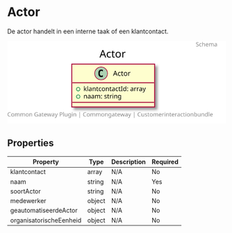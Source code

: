 # Actor

De actor handelt in een interne taak of een klantcontact.

![Class Diagram](https://github.com/CommonGateway/CustomerInteractionBundle/blob/Symfony-updates/docs/schema/klant.actor.svg)

## Properties

| Property | Type | Description | Required |
|----------|------|-------------|----------|
| klantcontact | array | N/A | No |
| naam | string | N/A | Yes |
| soortActor | string | N/A | No |
| medewerker | object | N/A | No |
| geautomatiseerdeActor | object | N/A | No |
| organisatorischeEenheid | object | N/A | No |
